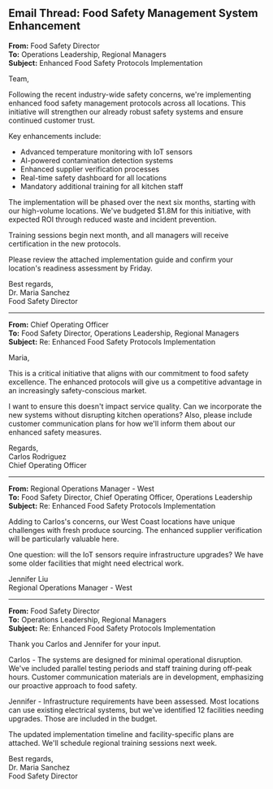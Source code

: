 ## Email Thread: Food Safety Management System Enhancement

**From:** Food Safety Director  
**To:** Operations Leadership, Regional Managers  
**Subject:** Enhanced Food Safety Protocols Implementation  

Team,

Following the recent industry-wide safety concerns, we're implementing enhanced food safety management protocols across all locations. This initiative will strengthen our already robust safety systems and ensure continued customer trust.

Key enhancements include:
- Advanced temperature monitoring with IoT sensors
- AI-powered contamination detection systems
- Enhanced supplier verification processes
- Real-time safety dashboard for all locations
- Mandatory additional training for all kitchen staff

The implementation will be phased over the next six months, starting with our high-volume locations. We've budgeted $1.8M for this initiative, with expected ROI through reduced waste and incident prevention.

Training sessions begin next month, and all managers will receive certification in the new protocols.

Please review the attached implementation guide and confirm your location's readiness assessment by Friday.

Best regards,  
Dr. Maria Sanchez  
Food Safety Director  

---

**From:** Chief Operating Officer  
**To:** Food Safety Director, Operations Leadership, Regional Managers  
**Subject:** Re: Enhanced Food Safety Protocols Implementation  

Maria,

This is a critical initiative that aligns with our commitment to food safety excellence. The enhanced protocols will give us a competitive advantage in an increasingly safety-conscious market.

I want to ensure this doesn't impact service quality. Can we incorporate the new systems without disrupting kitchen operations? Also, please include customer communication plans for how we'll inform them about our enhanced safety measures.

Regards,  
Carlos Rodriguez  
Chief Operating Officer  

---

**From:** Regional Operations Manager - West  
**To:** Food Safety Director, Chief Operating Officer, Operations Leadership  
**Subject:** Re: Enhanced Food Safety Protocols Implementation  

Adding to Carlos's concerns, our West Coast locations have unique challenges with fresh produce sourcing. The enhanced supplier verification will be particularly valuable here.

One question: will the IoT sensors require infrastructure upgrades? We have some older facilities that might need electrical work.

Jennifer Liu  
Regional Operations Manager - West  

---

**From:** Food Safety Director  
**To:** Operations Leadership, Regional Managers  
**Subject:** Re: Enhanced Food Safety Protocols Implementation  

Thank you Carlos and Jennifer for your input.

Carlos - The systems are designed for minimal operational disruption. We've included parallel testing periods and staff training during off-peak hours. Customer communication materials are in development, emphasizing our proactive approach to food safety.

Jennifer - Infrastructure requirements have been assessed. Most locations can use existing electrical systems, but we've identified 12 facilities needing upgrades. Those are included in the budget.

The updated implementation timeline and facility-specific plans are attached. We'll schedule regional training sessions next week.

Best regards,  
Dr. Maria Sanchez  
Food Safety Director